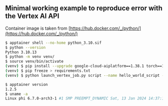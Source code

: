 ## Minimal working example to reproduce error with the Vertex AI API

Container image is taken from
[https://hub.docker.com/_/python/](https://hub.docker.com/_/python/)

```bash
$ apptainer shell --no-home python_3.10.sif
$ python --version
Python 3.10.13
$ python -m venv venv/
$ source venv/bin/activate
(venv) $ pip install --upgrade google-cloud-aiplatform==1.38.1 torch==1.13 lightning==2.1.2 torchvision==0.14.0 matplotlib==3.8.2 pandas==2.1.4 wandb==0.16.1 jsonargparse[signatures]==4.27.1 rich==13.7.0
(venv) $ pip freeze > requirements.txt
(venv) $ python launch_vertex_job.py script --name hello_world_script --path ./lecture_b/hello_world_vertex_ai/hello_world_script.py --requirements asciimatics --args --text1 "hello from" --text2 google > launch.log 2>&1
```

```bash
$ apptainer version
1.2.5
$ uname -a
Linux phi 6.7.0-arch3-1 #1 SMP PREEMPT_DYNAMIC Sat, 13 Jan 2024 14:37:14 +0000 x86_64 GNU/Linux
```
